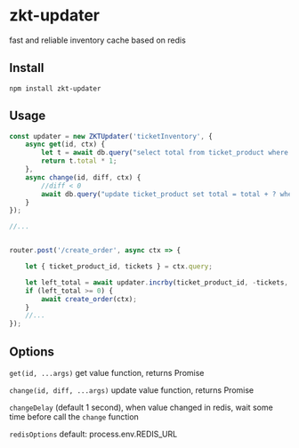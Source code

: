 zkt-updater
==========

fast and reliable inventory cache based on redis

## Install ##

`npm install zkt-updater`

## Usage ##

```javascript
const updater = new ZKTUpdater('ticketInventory', {
	async get(id, ctx) {
		let t = await db.query("select total from ticket_product where ticket_product_id=? limit 1", [id]);
		return t.total * 1;
	},
	async change(id, diff, ctx) {
		//diff < 0
		await db.query("update ticket_product set total = total + ? where ticket_product_id = ?", [diff, id]);
	}
});

//...


router.post('/create_order', async ctx => {

	let { ticket_product_id, tickets } = ctx.query;

	let left_total = await updater.incrby(ticket_product_id, -tickets, ctx);
	if (left_total >= 0) {
		await create_order(ctx);
	}
	//...
});


```

## Options ##

`get(id, ...args)` get value function, returns Promise

`change(id, diff, ...args)` update value function, returns Promise

`changeDelay` (default 1 second),  when value changed in redis, wait some time before call the `change` function

`redisOptions` default: process.env.REDIS_URL